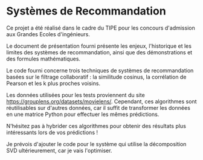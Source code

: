 # Systèmes de Recommandation

Ce projet a été réalisé dans le cadre du TIPE pour les concours d'admission aux Grandes Ecoles d'ingénieurs.

Le document de présentation fourni présente les enjeux, l'historique et les limites des systèmes de recommandation, ainsi que des démonstrations et des formules mathématiques.

Le code fourni concerne trois techniques de systèmes de recommandation basées sur le filtrage collaboratif : la similitude cosinus, la corrélation de Pearson et les k plus proches voisins.

Les données utilisées pour les tests proviennent du site https://grouplens.org/datasets/movielens/. Cependant, ces algorithmes sont réutilisables sur d'autres données, car il suffit de transformer les données en une matrice Python pour effectuer les mêmes prédictions.

N'hésitez pas à hybrider ces algorithmes pour obtenir des résultats plus intéressants lors de vos prédictions !

Je prévois d'ajouter le code pour le système qui utilise la décomposition SVD ultérieurement, car je vais l'optimiser.
